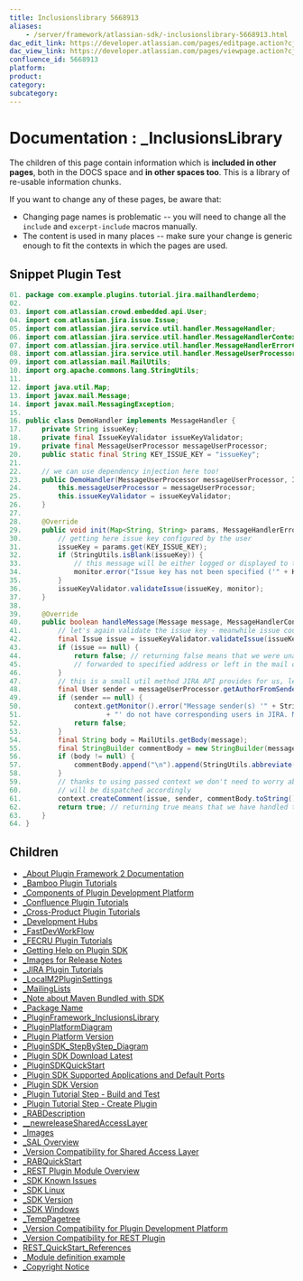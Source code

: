 ```yaml
---
title: Inclusionslibrary 5668913
aliases:
    - /server/framework/atlassian-sdk/-inclusionslibrary-5668913.html
dac_edit_link: https://developer.atlassian.com/pages/editpage.action?cjm=wozere&pageId=5668913
dac_view_link: https://developer.atlassian.com/pages/viewpage.action?cjm=wozere&pageId=5668913
confluence_id: 5668913
platform:
product:
category:
subcategory:
---
```

# Documentation : \_InclusionsLibrary

The children of this page contain information which is **included in other pages**, both in the DOCS space and **in other spaces too**. This is a library of re-usable information chunks.

If you want to change any of these pages, be aware that:

-   Changing page names is problematic -- you will need to change all the `include` and `excerpt-include` macros manually.
-   The content is used in many places -- make sure your change is generic enough to fit the contexts in which the pages are used.

## Snippet Plugin Test

``` java
01. package com.example.plugins.tutorial.jira.mailhandlerdemo;
02. 
03. import com.atlassian.crowd.embedded.api.User;
04. import com.atlassian.jira.issue.Issue;
05. import com.atlassian.jira.service.util.handler.MessageHandler;
06. import com.atlassian.jira.service.util.handler.MessageHandlerContext;
07. import com.atlassian.jira.service.util.handler.MessageHandlerErrorCollector;
08. import com.atlassian.jira.service.util.handler.MessageUserProcessor;
09. import com.atlassian.mail.MailUtils;
10. import org.apache.commons.lang.StringUtils;
11. 
12. import java.util.Map;
13. import javax.mail.Message;
14. import javax.mail.MessagingException;
15. 
16. public class DemoHandler implements MessageHandler {
17.     private String issueKey;
18.     private final IssueKeyValidator issueKeyValidator;
19.     private final MessageUserProcessor messageUserProcessor;
20.     public static final String KEY_ISSUE_KEY = "issueKey";
21. 
22.     // we can use dependency injection here too!
23.     public DemoHandler(MessageUserProcessor messageUserProcessor, IssueKeyValidator issueKeyValidator) {
24.         this.messageUserProcessor = messageUserProcessor;
25.         this.issueKeyValidator = issueKeyValidator;
26.     }
27. 
28.     @Override
29.     public void init(Map<String, String> params, MessageHandlerErrorCollector monitor) {
30.         // getting here issue key configured by the user
31.         issueKey = params.get(KEY_ISSUE_KEY);
32.         if (StringUtils.isBlank(issueKey)) {
33.             // this message will be either logged or displayed to the user (if the handler is tested from web UI)
34.             monitor.error("Issue key has not been specified ('" + KEY_ISSUE_KEY + "' parameter). This handler will not work correctly.");
35.         }
36.         issueKeyValidator.validateIssue(issueKey, monitor);
37.     }
38. 
39.     @Override
40.     public boolean handleMessage(Message message, MessageHandlerContext context) throws MessagingException {
41.         // let's again validate the issue key - meanwhile issue could have been deleted, closed, etc..
42.         final Issue issue = issueKeyValidator.validateIssue(issueKey, context.getMonitor());
43.         if (issue == null) {
44.             return false; // returning false means that we were unable to handle this message. It may be either
45.             // forwarded to specified address or left in the mail queue (if forwarding not enabled)
46.         }
47.         // this is a small util method JIRA API provides for us, let's use it.
48.         final User sender = messageUserProcessor.getAuthorFromSender(message);
49.         if (sender == null) {
50.             context.getMonitor().error("Message sender(s) '" + StringUtils.join(MailUtils.getSenders(message), ",")
51.                     + "' do not have corresponding users in JIRA. Message will be ignored");
52.             return false;
53.         }
54.         final String body = MailUtils.getBody(message);
55.         final StringBuilder commentBody = new StringBuilder(message.getSubject());
56.         if (body != null) {
57.             commentBody.append("\n").append(StringUtils.abbreviate(body, 100000)); // let trim too long bodies
58.         }
59.         // thanks to using passed context we don't need to worry about normal run vs. test run - our call
60.         // will be dispatched accordingly
61.         context.createComment(issue, sender, commentBody.toString(), false);
62.         return true; // returning true means that we have handled the message successfully. It means it will be deleted next.
63.     }
64. }
```

## Children

-   [\_About Plugin Framework 2 Documentation](/server/framework/atlassian-sdk/-about-plugin-framework-2-documentation-2818472.html)
-   [\_Bamboo Plugin Tutorials](/server/framework/atlassian-sdk/-bamboo-plugin-tutorials-8946290.html)
-   [\_Components of Plugin Development Platform](/server/framework/atlassian-sdk/-components-of-plugin-development-platform-2818473.html)
-   [\_Confluence Plugin Tutorials](/server/framework/atlassian-sdk/-confluence-plugin-tutorials-2818467.html)
-   [\_Cross-Product Plugin Tutorials](/server/framework/atlassian-sdk/-cross-product-plugin-tutorials-8946215.html)
-   [\_Development Hubs](/server/framework/atlassian-sdk/-development-hubs-6291467.html)
-   [\_FastDevWorkFlow](/server/framework/atlassian-sdk/-fastdevworkflow-8945826.html)
-   [\_FECRU Plugin Tutorials](/server/framework/atlassian-sdk/-fecru-plugin-tutorials-8946253.html)
-   [\_Getting Help on Plugin SDK](/server/framework/atlassian-sdk/-getting-help-on-plugin-sdk-2818463.html)
-   [\_Images for Release Notes](/server/framework/atlassian-sdk/-images-for-release-notes-7372858.html)
-   [\_JIRA Plugin Tutorials](/server/framework/atlassian-sdk/-jira-plugin-tutorials-2818468.html)
-   [\_LocalM2PluginSettings](/server/framework/atlassian-sdk/-localm2pluginsettings-13632950.html)
-   [\_MailingLists](/server/framework/atlassian-sdk/-mailinglists-5669830.html)
-   [\_Note about Maven Bundled with SDK](/server/framework/atlassian-sdk/-note-about-maven-bundled-with-sdk-2818464.html)
-   [\_Package Name](/server/framework/atlassian-sdk/-package-name-2818460.html)
-   [\_PluginFramework\_InclusionsLibrary](/server/framework/atlassian-sdk/-pluginframework-inclusionslibrary-852042.html)
-   [\_PluginPlatformDiagram](/server/framework/atlassian-sdk/-pluginplatformdiagram-7897096.html)
-   [\_Plugin Platform Version](/server/framework/atlassian-sdk/-plugin-platform-version-2818469.html)
-   [\_PluginSDK\_StepByStep\_Diagram](/server/framework/atlassian-sdk/-pluginsdk-stepbystep-diagram-5670021.html)
-   [\_Plugin SDK Download Latest](/server/framework/atlassian-sdk/-plugin-sdk-download-latest-2818137.html)
-   [\_PluginSDKQuickStart](/server/framework/atlassian-sdk/-pluginsdkquickstart-5669863.html)
-   [\_Plugin SDK Supported Applications and Default Ports](/server/framework/atlassian-sdk/-plugin-sdk-supported-applications-and-default-ports-2818466.html)
-   [\_Plugin SDK Version](/server/framework/atlassian-sdk/-plugin-sdk-version-2818470.html)
-   [\_Plugin Tutorial Step - Build and Test](/server/framework/atlassian-sdk/-plugin-tutorial-step-build-and-test-2818459.html)
-   [\_Plugin Tutorial Step - Create Plugin](/server/framework/atlassian-sdk/-plugin-tutorial-step-create-plugin-11306016.html)
-   [\_RABDescription](/server/framework/atlassian-sdk/-rabdescription-8947331.html)
-   [\_\_newreleaseSharedAccessLayer](/server/framework/atlassian-sdk/--newreleasesharedaccesslayer-5242947.html)
-   [\_Images](/server/framework/atlassian-sdk/-images-5242881.html)
-   [\_SAL Overview](/server/framework/atlassian-sdk/-sal-overview-5242884.html)
-   [\_Version Compatibility for Shared Access Layer](/server/framework/atlassian-sdk/-version-compatibility-for-shared-access-layer-5242943.html)
-   [\_RABQuickStart](/server/framework/atlassian-sdk/-rabquickstart-8947342.html)
-   [\_REST Plugin Module Overview](/server/framework/atlassian-sdk/-rest-plugin-module-overview-4915211.html)
-   [\_SDK Known Issues](/server/framework/atlassian-sdk/-sdk-known-issues-2818471.html)
-   [\_SDK Linux](/server/framework/atlassian-sdk/-sdk-linux-11305049.html)
-   [\_SDK Version](/server/framework/atlassian-sdk/-sdk-version-11305037.html)
-   [\_SDK Windows](/server/framework/atlassian-sdk/-sdk-windows-11305043.html)
-   [\_TempPagetree](/server/framework/atlassian-sdk/-temppagetree-5668905.html)
-   [\_Version Compatibility for Plugin Development Platform](/server/framework/atlassian-sdk/-version-compatibility-for-plugin-development-platform-2818465.html)
-   [\_Version Compatibility for REST Plugin](/server/framework/atlassian-sdk/-version-compatibility-for-rest-plugin-4915208.html)
-   [REST\_QuickStart\_References](/server/framework/atlassian-sdk/rest-quickstart-references-6291717.html)
-   [\_Module definition example](/server/framework/atlassian-sdk/-module-definition-example-5669180.html)
-   [\_Copyright Notice](/server/framework/atlassian-sdk/-copyright-notice-23691392.html)






















































































































































































































































